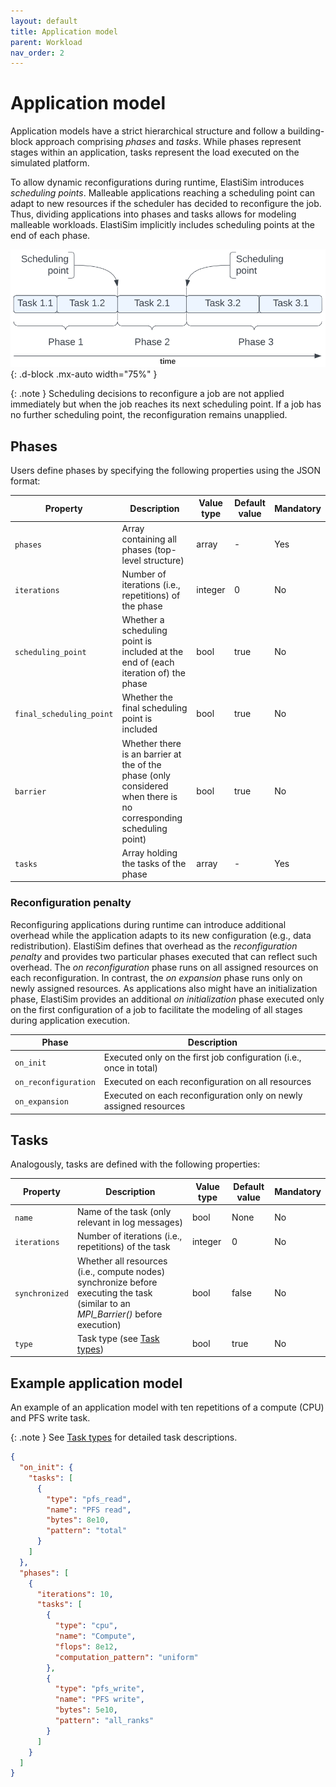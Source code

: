 ```yaml
---
layout: default
title: Application model
parent: Workload
nav_order: 2
---
```


# Application model

Application models have a strict hierarchical structure and follow a building-block approach comprising *phases* and *tasks*. While phases represent stages within an application, tasks represent the load executed on the simulated platform.

To allow dynamic reconfigurations during runtime, ElastiSim introduces *scheduling points*. Malleable applications reaching a scheduling point can adapt to new resources if the scheduler has decided to reconfigure the job. Thus, dividing applications into phases and tasks allows for modeling malleable workloads. ElastiSim implicitly includes scheduling points at the end of each phase.

![A figure describing ElastiSim's application execution model of a malleable job](/assets/images/Application_execution.svg "Application execution model of a malleable job"){: .d-block .mx-auto width="75%" }

{: .note }
Scheduling decisions to reconfigure a job are not applied immediately but when the job reaches its next scheduling point. If a job has no further scheduling point, the reconfiguration remains unapplied.

## Phases

Users define phases by specifying the following properties using the JSON format:

| Property                   | Description                                                                                                       | Value type | Default value | Mandatory |
|----------------------------|-------------------------------------------------------------------------------------------------------------------|------------|---------------|-----------|
| ``phases``                 | Array containing all phases (top-level structure)                                                                 | array      | -             | Yes       |
| ``iterations``             | Number of iterations (i.e., repetitions) of the phase                                                             | integer    | 0             | No        |
| ``scheduling_point``       | Whether a scheduling point is included at the end of (each iteration of) the phase                                | bool       | true          | No        |
| ``final_scheduling_point`` | Whether the final scheduling point is included                                                                    | bool       | true          | No        |
| ``barrier``                | Whether there is an barrier at the of the phase (only considered when there is no corresponding scheduling point) | bool       | true          | No        |
| ``tasks``                  | Array holding the tasks of the phase                                                                              | array      | -             | Yes       |

### Reconfiguration penalty

Reconfiguring applications during runtime can introduce additional overhead while the application adapts to its new configuration (e.g., data redistribution). ElastiSim defines that overhead as the *reconfiguration penalty* and provides two particular phases executed that can reflect such overhead. The *on reconfiguration* phase runs on all assigned resources on each reconfiguration. In contrast, the *on expansion* phase runs only on newly assigned resources. As applications also might have an initialization phase, ElastiSim provides an additional *on initialization* phase executed only on the first configuration of a job to facilitate the modeling of all stages during application execution.

| Phase                  | Description                                                        |
|------------------------|--------------------------------------------------------------------|
| ``on_init``            | Executed only on the first job configuration (i.e., once in total) |
| ``on_reconfiguration`` | Executed on each reconfiguration on all resources                  |
| ``on_expansion``       | Executed on each reconfiguration only on newly assigned resources  |

## Tasks

Analogously, tasks are defined with the following properties:

| Property         | Description                                                                                                                        | Value type | Default value | Mandatory |
|------------------|------------------------------------------------------------------------------------------------------------------------------------|------------|---------------|-----------|
| ``name``         | Name of the task (only relevant in log messages)                                                                                   | bool       | None          | No        |
| ``iterations``   | Number of iterations (i.e., repetitions) of the task                                                                               | integer    | 0             | No        |
| ``synchronized`` | Whether all resources (i.e., compute nodes) synchronize before executing the task (similar to an *MPI_Barrier()* before execution) | bool       | false         | No        |
| ``type``         | Task type (see [Task types](/workload/task-types))                                                                                 | bool       | true          | No        |

## Example application model

An example of an application model with ten repetitions of a compute (CPU) and PFS write task.

{: .note }
See [Task types](/workload/task-types) for detailed task descriptions.

```json
{
  "on_init": {
    "tasks": [
      {
        "type": "pfs_read",
        "name": "PFS read",
        "bytes": 8e10,
        "pattern": "total"
      }
    ]
  },
  "phases": [
    {
      "iterations": 10,
      "tasks": [
        {
          "type": "cpu",
          "name": "Compute",
          "flops": 8e12,
          "computation_pattern": "uniform"
        },
        {
          "type": "pfs_write",
          "name": "PFS write",
          "bytes": 5e10,
          "pattern": "all_ranks"
        }
      ]
    }
  ]
}
```

